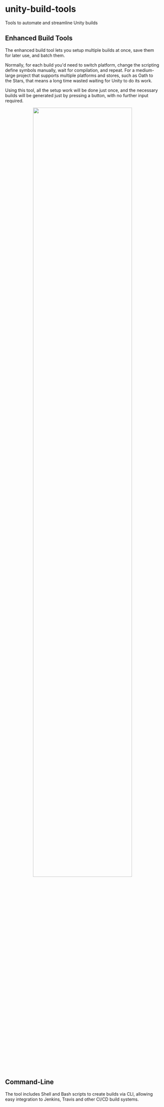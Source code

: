 # unity-build-tools
Tools to automate and streamline Unity builds

## Enhanced Build Tools

The enhanced build tool lets you setup multiple builds at once, save them for later use, and batch them.

Normally, for each build you'd need to switch platform, change the scripting define symbols manually, wait for compilation, and repeat. For a medium-large project that supports multiple platforms and stores, such as Oath to the Stars, that means a long time wasted waiting for Unity to do its work.

Using this tool, all the setup work will be done just once, and the necessary builds will be generated just by pressing a button, with no further input required.

<p align="center"><img src="https://user-images.githubusercontent.com/4165016/77833524-52d7b200-713e-11ea-930c-073ccda68001.png" width="80%" max-width:600px></p>

## Command-Line

The tool includes Shell and Bash scripts to create builds via CLI, allowing easy integration to Jenkins, Travis and other CI/CD build systems.
